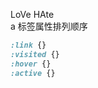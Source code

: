 <!--
 * @Author: Richard Chiang
 * @Date: 2021-03-23 10:01:53
 * @LastEditor: Richard Chiang
 * @LastEditTime: 2021-03-23 10:18:55
 * @Email: 19875991227@163.com
 * @Description: 
-->
LoVe HAte  
a 标签属性排列顺序  
```css
:link {}
:visited {}
:hover {}
:active {}
```